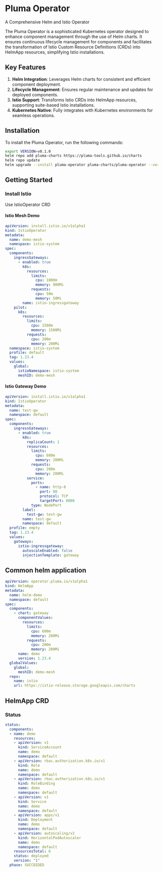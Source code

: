 # Pluma Operator

A Comprehensive Helm and Istio Operator

The Pluma Operator is a sophisticated Kubernetes operator designed to enhance component management through the use of Helm charts. It ensures continuous lifecycle management for components and facilitates the transformation of Istio Custom Resource Definitions (CRDs) into HelmApp resources, simplifying Istio installations.

## Key Features

1. **Helm Integration**: Leverages Helm charts for consistent and efficient component deployment.
2. **Lifecycle Management**: Ensures regular maintenance and updates for deployed components.
3. **Istio Support**: Transforms Istio CRDs into HelmApp resources, supporting suite-based Istio installations.
4. **Kubernetes Native**: Fully integrates with Kubernetes environments for seamless operations.

## Installation

To install the Pluma Operator, run the following commands:

```bash
export VERSION=v0.1.0
helm repo add pluma-charts https://pluma-tools.github.io/charts
helm repo update
helm upgrade --install pluma-operator pluma-charts/pluma-operator --version=${VERSION} --create-namespace --namespace pluma-system
```

## Getting Started

### Install Istio

Use IstioOperator CRD

#### Istio Mesh Demo

```yaml
apiVersion: install.istio.io/v1alpha1
kind: IstioOperator
metadata:
  name: demo-mesh
  namespace: istio-system
spec:
  components:
    ingressGateways:
      - enabled: true
        k8s:
          resources:
            limits:
              cpu: 1000m
              memory: 900Mi
            requests:
              cpu: 50m
              memory: 50Mi
        name: istio-ingressgateway
    pilot:
      k8s:
        resources:
          limits:
            cpu: 1500m
            memory: 1500Mi
          requests:
            cpu: 200m
            memory: 200Mi
  namespace: istio-system
  profile: default
  tag: 1.23.4
  values:
    global:
      istioNamespace: istio-system
      meshID: demo-mesh
```

#### Istio Gateway Demo

```yaml
apiVersion: install.istio.io/v1alpha1
kind: IstioOperator
metadata:
  name: test-gw
  namespace: default
spec:
  components:
    ingressGateways:
      - enabled: true
        k8s:
          replicaCount: 1
          resources:
            limits:
              cpu: 600m
              memory: 200Mi
            requests:
              cpu: 200m
              memory: 200Mi
          service:
            ports:
              - name: http-0
                port: 80
                protocol: TCP
                targetPort: 8080
            type: NodePort
        label:
          test-gw: test-gw
        name: test-gw
        namespace: default
  profile: empty
  tag: 1.23.4
  values:
    gateways:
      istio-ingressgateway:
        autoscaleEnabled: false
        injectionTemplate: gateway
```

## Common helm application

```yaml
apiVersion: operator.pluma.io/v1alpha1
kind: HelmApp
metadata:
  name: helm-demo
  namespace: default
spec:
  components:
    - chart: gateway
      componentValues:
        resources:
          limits:
            cpu: 600m
            memory: 200Mi
          requests:
            cpu: 200m
            memory: 200Mi
      name: demo
      version: 1.23.4
  globalValues:
    global:
      meshID: demo-mesh
  repo:
    name: istio
    url: https://istio-release.storage.googleapis.com/charts    
```

## HelmApp CRD

### Status
```yaml
status:
  components:
  - name: demo
    resources:
    - apiVersion: v1
      kind: ServiceAccount
      name: demo
      namespace: default
    - apiVersion: rbac.authorization.k8s.io/v1
      kind: Role
      name: demo
      namespace: default
    - apiVersion: rbac.authorization.k8s.io/v1
      kind: RoleBinding
      name: demo
      namespace: default
    - apiVersion: v1
      kind: Service
      name: demo
      namespace: default
    - apiVersion: apps/v1
      kind: Deployment
      name: demo
      namespace: default
    - apiVersion: autoscaling/v2
      kind: HorizontalPodAutoscaler
      name: demo
      namespace: default
    resourcesTotal: 6
    status: deployed
    version: "1"
  phase: SUCCEEDED
```
